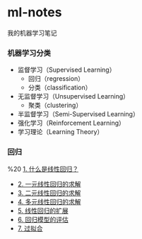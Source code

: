 # ml-notes

我的机器学习笔记

### 机器学习分类

* 监督学习（Supervised Learning）
  - 回归（regression）
  - 分类（classification）
* 无监督学习（Unsupervised Learning）
  - 聚类（clustering）
* 半监督学习（Semi-Supervised Learning）
* 强化学习（Reinforcement Learning）
* 学习理论（Learning Theory）

### 回归

%20 [1. 什么是线性回归？](回归/1.%20什么是线性回归.ipynb)
* [2. 一元线性回归的求解](回归/2.%20一元线性回归的求解.ipynb)
* [3. 二元线性回归的求解](回归/3.%20二元线性回归的求解.ipynb)
* [4. 多元线性回归的求解](回归/4.%20多元线性回归的求解.ipynb)
* [5. 线性回归的扩展](回归/5.%20线性回归的扩展.ipynb)
* [6. 回归模型的评估](回归/6.%20回归模型的评估.ipynb)
* [7. 过拟合](回归/7.%20过拟合.ipynb)
